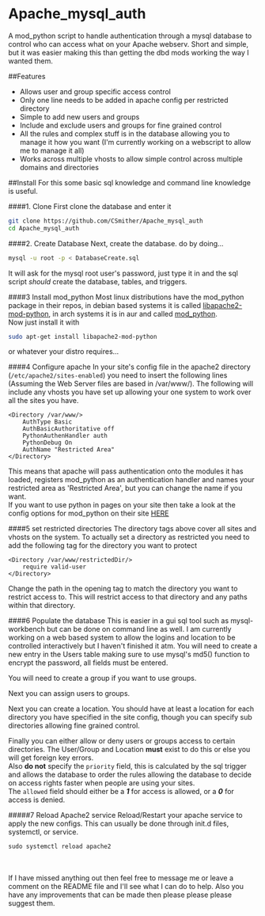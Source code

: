 # Apache_mysql_auth
A mod_python script to handle authentication through a mysql database to control who can access what on your Apache webserv. Short and simple, but it was easier making this than getting the dbd mods working the way I wanted them.

##Features
- Allows user and group specific access control
- Only one line needs to be added in apache config per restricted directory
- Simple to add new users and groups
- Include and exclude users and groups for fine grained control
- All the rules and complex stuff is in the database allowing you to manage it how you want (I'm currently working on a webscript to allow me to manage it all)
- Works across multiple vhosts to allow simple control across multiple domains and directories

##Install
For this some basic sql knowledge and command line knowledge is useful.

####1. Clone
First clone the database and enter it<br>
```Bash
git clone https://github.com/CSmither/Apache_mysql_auth
cd Apache_mysql_auth
```

####2. Create Database
Next, create the database. do by doing...<br>
```Bash
mysql -u root -p < DatabaseCreate.sql
```
It will ask for the mysql root user's password, just type it in and the sql script <i>should</i> create the database, tables, and triggers.

####3 Install mod_python
Most linux distributions have the mod_python package in their repos, in debian based systems it is called [libapache2-mod-python](https://packages.debian.org/search?keywords=libapache2-mod-python), in arch systems it is in aur and called [mod_python](https://wiki.archlinux.org/index.php/mod_python).<br>
Now just install it with</br>
```Bash
sudo apt-get install libapache2-mod-python
```
or whatever your distro requires...

####4 Configure apache
In your site's config file in the apache2 directory (`/etc/apache2/sites-enabled`) you need to insert the following lines (Assuming the Web Server files are based in /var/www/). The following will include any vhosts you have set up allowing your one system to work over all the sites you have.
```
<Directory /var/www/>
    AuthType Basic
    AuthBasicAuthoritative off
    PythonAuthenHandler auth
    PythonDebug On
    AuthName "Restricted Area"
</Directory>
```
This means that apache will pass authentication onto the modules it has loaded, registers mod_python as an authentication handler and names your restricted area as 'Restricted Area', but you can change the name if you want.
<br>
If you want to use python in pages on your site then take a look at the config options for mod_python on their site [HERE](http://modpython.org/live/current/doc-html/tutorial.html)

####5 set restricted directories
The directory tags above cover all sites and vhosts on the system. To actually set a directory as restricted you need to add the following tag for the directory you want to protect
```
<Directory /var/www/restrictedDir/>
    require valid-user
</Directory>
```
Change the path in the opening tag to match the directory you want to restrict access to. This will restrict access to that directory and any paths within that directory.

####6 Populate the database
This is easier in a gui sql tool such as mysql-workbench but can be done on command line as well. I am currently working on a web based system to allow the logins and location to be controlled interactively but I haven't finished it atm.
You will need to create a new entry in the Users table making sure to use mysql's md5() function to encrypt the password, all fields must be entered.

You will need to create a group if you want to use groups.

Next you can assign users to groups.

Next you can create a location. You should have at least a location for each directory you have specified in the site config, though you can specify sub directories allowing fine grained control.

Finally you can either allow or deny users or groups access to certain directories. The User/Group and Location **must** exist to do this or else you will get foreign key errors.
<br>Also **do not** specify the `priority` field, this is calculated by the sql trigger and allows the database to order the rules allowing the database to decide on access rights faster when people are using your sites.
<br>The `allowed` field should either be a ***1*** for access is allowed, or a ***0*** for access is denied.

#####7 Reload Apache2 service
Reload/Restart your apache service to apply the new configs. This can usually be done through init.d files, systemctl, or service.
```
sudo systemctl reload apache2
```

<br><br>
If I have missed anything out then feel free to message me or leave a comment on the README file and I'll see what I can do to help. Also you have any improvements that can be made then please please please suggest them.
